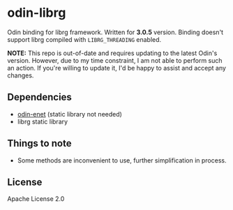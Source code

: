 # odin-librg

Odin binding for librg framework.
Written for **3.0.5** version. Binding doesn't support librg compiled with `LIBRG_THREADING` enabled.

**NOTE:** This repo is out-of-date and requires updating to the latest Odin's version. However, due to my time constraint, I am not able to perform such an action. If you're willing to update it, I'd be happy to assist and accept any changes.

## Dependencies

* [odin-enet](https://github.com/zpl-c/odin-enet) (static library not needed)
* librg static library

## Things to note

* Some methods are inconvenient to use, further simplification in process.

## License

Apache License 2.0
